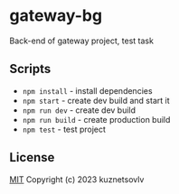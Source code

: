 # gateway-bg
Back-end of gateway project, test task

## Scripts
* `npm install` - install dependencies
* `npm start` - create dev build and start it
* `npm run dev` - create dev build
* `npm run build` - create production build
* `npm test` - test project

## License
[MIT](./LICENSE 'MIT') Copyright (c) 2023 kuznetsovlv
